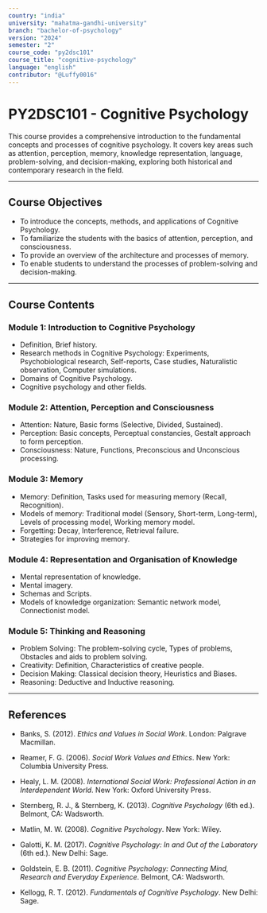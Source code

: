 ```yaml
---
country: "india"
university: "mahatma-gandhi-university"
branch: "bachelor-of-psychology"
version: "2024"
semester: "2"
course_code: "py2dsc101"
course_title: "cognitive-psychology"
language: "english"
contributor: "@Luffy0016"
---
```

# PY2DSC101 - Cognitive Psychology

This course provides a comprehensive introduction to the fundamental concepts and processes of cognitive psychology. It covers key areas such as attention, perception, memory, knowledge representation, language, problem-solving, and decision-making, exploring both historical and contemporary research in the field.

---
## Course Objectives

* To introduce the concepts, methods, and applications of Cognitive Psychology.
* To familiarize the students with the basics of attention, perception, and consciousness.
* To provide an overview of the architecture and processes of memory.
* To enable students to understand the processes of problem-solving and decision-making.

---
## Course Contents

### Module 1: Introduction to Cognitive Psychology
* Definition, Brief history.
* Research methods in Cognitive Psychology: Experiments, Psychobiological research, Self-reports, Case studies, Naturalistic observation, Computer simulations.
* Domains of Cognitive Psychology.
* Cognitive psychology and other fields.

### Module 2: Attention, Perception and Consciousness
* Attention: Nature, Basic forms (Selective, Divided, Sustained).
* Perception: Basic concepts, Perceptual constancies, Gestalt approach to form perception.
* Consciousness: Nature, Functions, Preconscious and Unconscious processing.

### Module 3: Memory
* Memory: Definition, Tasks used for measuring memory (Recall, Recognition).
* Models of memory: Traditional model (Sensory, Short-term, Long-term), Levels of processing model, Working memory model.
* Forgetting: Decay, Interference, Retrieval failure.
* Strategies for improving memory.

### Module 4: Representation and Organisation of Knowledge
* Mental representation of knowledge.
* Mental imagery.
* Schemas and Scripts.
* Models of knowledge organization: Semantic network model, Connectionist model.

### Module 5: Thinking and Reasoning
* Problem Solving: The problem-solving cycle, Types of problems, Obstacles and aids to problem solving.
* Creativity: Definition, Characteristics of creative people.
* Decision Making: Classical decision theory, Heuristics and Biases.
* Reasoning: Deductive and Inductive reasoning.

---
## References
* Banks, S. (2012). *Ethics and Values in Social Work*. London: Palgrave Macmillan.
* Reamer, F. G. (2006). *Social Work Values and Ethics*. New York: Columbia University Press.
* Healy, L. M. (2008). *International Social Work: Professional Action in an Interdependent World*. New York: Oxford University Press.

* Sternberg, R. J., & Sternberg, K. (2013). *Cognitive Psychology* (6th ed.). Belmont, CA: Wadsworth.
* Matlin, M. W. (2008). *Cognitive Psychology*. New York: Wiley.
* Galotti, K. M. (2017). *Cognitive Psychology: In and Out of the Laboratory* (6th ed.). New Delhi: Sage.
* Goldstein, E. B. (2011). *Cognitive Psychology: Connecting Mind, Research and Everyday Experience*. Belmont, CA: Wadsworth.
* Kellogg, R. T. (2012). *Fundamentals of Cognitive Psychology*. New Delhi: Sage.